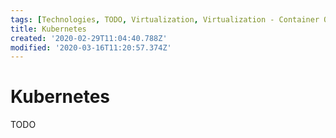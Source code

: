 ```yaml
---
tags: [Technologies, TODO, Virtualization, Virtualization - Container Orchestration, Virtualization - Containers]
title: Kubernetes
created: '2020-02-29T11:04:40.788Z'
modified: '2020-03-16T11:20:57.374Z'
---
```


# Kubernetes

TODO

